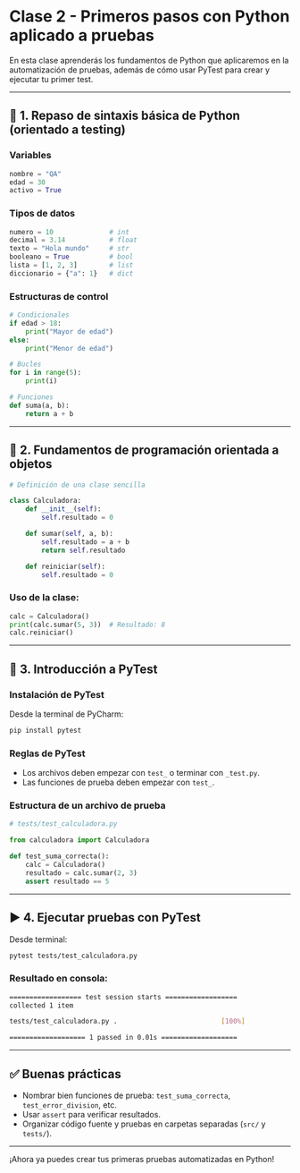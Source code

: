 
# Clase 2 - Primeros pasos con Python aplicado a pruebas

En esta clase aprenderás los fundamentos de Python que aplicaremos en la automatización de pruebas, además de cómo usar PyTest para crear y ejecutar tu primer test.

---

## 🐍 1. Repaso de sintaxis básica de Python (orientado a testing)

### Variables

```python
nombre = "QA"
edad = 30
activo = True
```

### Tipos de datos

```python
numero = 10              # int
decimal = 3.14           # float
texto = "Hola mundo"     # str
booleano = True          # bool
lista = [1, 2, 3]        # list
diccionario = {"a": 1}   # dict
```

### Estructuras de control

```python
# Condicionales
if edad > 18:
    print("Mayor de edad")
else:
    print("Menor de edad")

# Bucles
for i in range(5):
    print(i)

# Funciones
def suma(a, b):
    return a + b
```

---

## 🧱 2. Fundamentos de programación orientada a objetos

```python
# Definición de una clase sencilla

class Calculadora:
    def __init__(self):
        self.resultado = 0

    def sumar(self, a, b):
        self.resultado = a + b
        return self.resultado

    def reiniciar(self):
        self.resultado = 0
```

### Uso de la clase:

```python
calc = Calculadora()
print(calc.sumar(5, 3))  # Resultado: 8
calc.reiniciar()
```

---

## 🧪 3. Introducción a PyTest

### Instalación de PyTest

Desde la terminal de PyCharm:

```bash
pip install pytest
```

### Reglas de PyTest

- Los archivos deben empezar con `test_` o terminar con `_test.py`.
- Las funciones de prueba deben empezar con `test_`.

### Estructura de un archivo de prueba

```python
# tests/test_calculadora.py

from calculadora import Calculadora

def test_suma_correcta():
    calc = Calculadora()
    resultado = calc.sumar(2, 3)
    assert resultado == 5
```

---

## ▶️ 4. Ejecutar pruebas con PyTest

Desde terminal:

```bash
pytest tests/test_calculadora.py
```

### Resultado en consola:

```bash
================== test session starts ==================
collected 1 item

tests/test_calculadora.py .                          [100%]

=================== 1 passed in 0.01s ===================
```

---

## ✅ Buenas prácticas

- Nombrar bien funciones de prueba: `test_suma_correcta`, `test_error_division`, etc.
- Usar `assert` para verificar resultados.
- Organizar código fuente y pruebas en carpetas separadas (`src/` y `tests/`).

---

¡Ahora ya puedes crear tus primeras pruebas automatizadas en Python!
